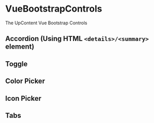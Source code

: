 # VueBootstrapControls
The UpContent Vue Bootstrap Controls

## Accordion (Using HTML `<details>/<summary>` element)

## Toggle

## Color Picker

## Icon Picker

## Tabs
